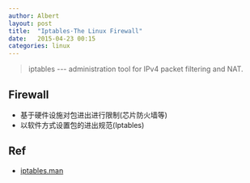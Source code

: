 ```yaml
---
author: Albert
layout: post
title:  "Iptables·The Linux Firewall"
date:   2015-04-23 00:15
categories: linux
---
```


> iptables --- administration tool for IPv4 packet filtering and NAT.

Firewall
--------

* 基于硬件设施对包进出进行限制(芯片防火墙等)
* 以软件方式设置包的进出规范(Iptables)


Ref
---

* [iptables.man](http://ipset.netfilter.org/iptables.man.html)
